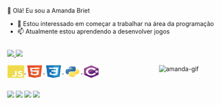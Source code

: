  👋 Olá! Eu sou a Amanda Briet
 
- 🌱  Estou interessado em começar a trabalhar na área da programação
- 📫   Atualmente estou aprendendo a desenvolver jogos


##

<div >
  <a href="https://github.com/AmandaBriet/AmandaBriet">
  <img height="145em" src="https://github-readme-stats.vercel.app/api?username=AmandaBriet&show_icons=true&theme=dracula&incluide_all_commits=true&count_private=true"/>
  <img height="145em" src="https://github-readme-stats.vercel.app/api/top-langs/?username=Amandabriet&layout=compact&langs_count=16&theme=dracula"/>
  </div>


<div style="display: inline_block"><br>
   <img align="center" alt="Rafa-Js" height="30" width="40" src="https://raw.githubusercontent.com/devicons/devicon/master/icons/javascript/javascript-plain.svg">
  <img align="center" alt="HTML" height="30" width="40" src="https://raw.githubusercontent.com/devicons/devicon/master/icons/html5/html5-original.svg">
  <img align="center" alt="CSS" height="30" width="40" src="https://raw.githubusercontent.com/devicons/devicon/master/icons/css3/css3-original.svg">
  <img align="center" alt="Python" height="30" width="40" src="https://raw.githubusercontent.com/devicons/devicon/master/icons/python/python-original.svg">
  <img align="center" alt="Csharp" height="30" width="40" src="https://raw.githubusercontent.com/devicons/devicon/master/icons/csharp/csharp-original.svg">
  <img align="right" alt="amanda-gif" height="150" width="150" src="https://media.discordapp.net/attachments/1117182031206555739/1132877308332613632/download20230701002621.png?width=430&height=430">

</div>

##

<div> 
  <a href="https://api.whatsapp.com/send?phone=5512996000330" target="_blank"><img src="https://img.shields.io/badge/WhatsApp-25D366?style=for-the-badge&logo=whatsapp&logoColor=white" target="_blank"></a> 
  <a href = "mailto:contatoamandabriet.dev@gmail.com"><img src="https://img.shields.io/badge/-Gmail-%23333?style=for-the-badge&logo=gmail&logoColor=white" target="_blank"></a>
  <a href="https://www.linkedin.com/in/amandabriet/" target="_blank"><img src="https://img.shields.io/badge/-LinkedIn-%230077B5?style=for-the-badge&logo=linkedin&logoColor=white" target="_blank"></a> 
  <a href=""><img src="https://img.shields.io/badge/bio.link-000000%7D?style=for-the-badge&logo=biolink&logoColor=white" target="_blank"></a> 

</div>
